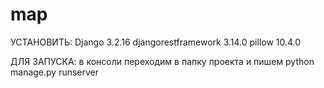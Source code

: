 # map

УСТАНОВИТЬ:
Django 3.2.16
djangorestframework 3.14.0
pillow 10.4.0

ДЛЯ ЗАПУСКА: в консоли переходим в папку проекта и пишем python manage.py runserver
